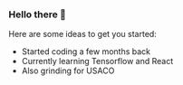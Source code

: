 ### Hello there 👋

Here are some ideas to get you started:

- Started coding a few months back
- Currently learning Tensorflow and React
- Also grinding for USACO

